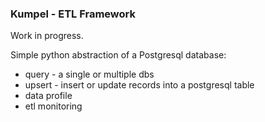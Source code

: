 ### Kumpel - ETL Framework

Work in progress.

Simple python abstraction of a Postgresql database:
* query - a single or multiple dbs 
* upsert - insert or update records into a postgresql table
* data profile
* etl monitoring

